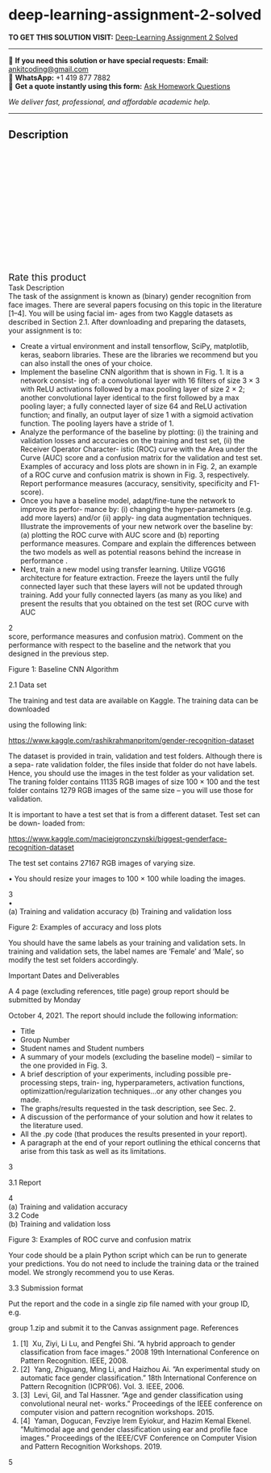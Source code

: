 # deep-learning-assignment-2-solved
**TO GET THIS SOLUTION VISIT:** [Deep-Learning Assignment 2 Solved](https://www.ankitcodinghub.com/product/deep-learning-assignment-2-solved/)


---

📩 **If you need this solution or have special requests:** **Email:** ankitcoding@gmail.com  
📱 **WhatsApp:** +1 419 877 7882  
📄 **Get a quote instantly using this form:** [Ask Homework Questions](https://www.ankitcodinghub.com/services/ask-homework-questions/)

*We deliver fast, professional, and affordable academic help.*

---

<h2>Description</h2>



<div class="kk-star-ratings kksr-auto kksr-align-center kksr-valign-top" data-payload="{&quot;align&quot;:&quot;center&quot;,&quot;id&quot;:&quot;93344&quot;,&quot;slug&quot;:&quot;default&quot;,&quot;valign&quot;:&quot;top&quot;,&quot;ignore&quot;:&quot;&quot;,&quot;reference&quot;:&quot;auto&quot;,&quot;class&quot;:&quot;&quot;,&quot;count&quot;:&quot;0&quot;,&quot;legendonly&quot;:&quot;&quot;,&quot;readonly&quot;:&quot;&quot;,&quot;score&quot;:&quot;0&quot;,&quot;starsonly&quot;:&quot;&quot;,&quot;best&quot;:&quot;5&quot;,&quot;gap&quot;:&quot;4&quot;,&quot;greet&quot;:&quot;Rate this product&quot;,&quot;legend&quot;:&quot;0\/5 - (0 votes)&quot;,&quot;size&quot;:&quot;24&quot;,&quot;title&quot;:&quot;Deep-Learning Assignment 2 Solved&quot;,&quot;width&quot;:&quot;0&quot;,&quot;_legend&quot;:&quot;{score}\/{best} - ({count} {votes})&quot;,&quot;font_factor&quot;:&quot;1.25&quot;}">

<div class="kksr-stars">

<div class="kksr-stars-inactive">
            <div class="kksr-star" data-star="1" style="padding-right: 4px">


<div class="kksr-icon" style="width: 24px; height: 24px;"></div>
        </div>
            <div class="kksr-star" data-star="2" style="padding-right: 4px">


<div class="kksr-icon" style="width: 24px; height: 24px;"></div>
        </div>
            <div class="kksr-star" data-star="3" style="padding-right: 4px">


<div class="kksr-icon" style="width: 24px; height: 24px;"></div>
        </div>
            <div class="kksr-star" data-star="4" style="padding-right: 4px">


<div class="kksr-icon" style="width: 24px; height: 24px;"></div>
        </div>
            <div class="kksr-star" data-star="5" style="padding-right: 4px">


<div class="kksr-icon" style="width: 24px; height: 24px;"></div>
        </div>
    </div>

<div class="kksr-stars-active" style="width: 0px;">
            <div class="kksr-star" style="padding-right: 4px">


<div class="kksr-icon" style="width: 24px; height: 24px;"></div>
        </div>
            <div class="kksr-star" style="padding-right: 4px">


<div class="kksr-icon" style="width: 24px; height: 24px;"></div>
        </div>
            <div class="kksr-star" style="padding-right: 4px">


<div class="kksr-icon" style="width: 24px; height: 24px;"></div>
        </div>
            <div class="kksr-star" style="padding-right: 4px">


<div class="kksr-icon" style="width: 24px; height: 24px;"></div>
        </div>
            <div class="kksr-star" style="padding-right: 4px">


<div class="kksr-icon" style="width: 24px; height: 24px;"></div>
        </div>
    </div>
</div>


<div class="kksr-legend" style="font-size: 19.2px;">
            <span class="kksr-muted">Rate this product</span>
    </div>
    </div>
<div class="page" title="Page 2">
<div class="layoutArea">
<div class="column">
Task Description

</div>
</div>
<div class="layoutArea">
<div class="column">
The task of the assignment is known as (binary) gender recognition from face images. There are several papers focusing on this topic in the literature [1–4]. You will be using facial im- ages from two Kaggle datasets as described in Section 2.1. After downloading and preparing the datasets, your assignment is to:

<ul>
<li>Create a virtual environment and install tensorflow, SciPy, matplotlib, keras, seaborn libraries. These are the libraries we recommend but you can also install the ones of your choice.</li>
<li>Implement the baseline CNN algorithm that is shown in Fig. 1. It is a network consist- ing of: a convolutional layer with 16 filters of size 3 × 3 with ReLU activations followed by a max pooling layer of size 2 × 2; another convolutional layer identical to the first followed by a max pooling layer; a fully connected layer of size 64 and ReLU activation function; and finally, an output layer of size 1 with a sigmoid activation function. The pooling layers have a stride of 1.</li>
<li>Analyze the performance of the baseline by plotting: (i) the training and validation losses and accuracies on the training and test set, (ii) the Receiver Operator Character- istic (ROC) curve with the Area under the Curve (AUC) score and a confusion matrix for the validation and test set. Examples of accuracy and loss plots are shown in in Fig. 2, an example of a ROC curve and confusion matrix is shown in Fig. 3, respectively. Report performance measures (accuracy, sensitivity, specificity and F1-score).</li>
<li>Once you have a baseline model, adapt/fine-tune the network to improve its perfor- mance by: (i) changing the hyper-parameters (e.g. add more layers) and/or (ii) apply- ing data augmentation techniques. Illustrate the improvements of your new network over the baseline by: (a) plotting the ROC curve with AUC score and (b) reporting performance measures. Compare and explain the differences between the two models as well as potential reasons behind the increase in performance .</li>
<li>Next, train a new model using transfer learning. Utilize VGG16 architecture for feature extraction. Freeze the layers until the fully connected layer such that these layers will not be updated through training. Add your fully connected layers (as many as you like) and present the results that you obtained on the test set (ROC curve with AUC</li>
</ul>
</div>
</div>
<div class="layoutArea">
<div class="column">
2

</div>
</div>
</div>
<div class="page" title="Page 3">
<div class="layoutArea">
<div class="column">
score, performance measures and confusion matrix). Comment on the performance with respect to the baseline and the network that you designed in the previous step.

Figure 1: Baseline CNN Algorithm

2.1 Data set

The training and test data are available on Kaggle. The training data can be downloaded

using the following link:

https://www.kaggle.com/rashikrahmanpritom/gender-recognition-dataset

The dataset is provided in train, validation and test folders. Although there is a sepa- rate validation folder, the files inside that folder do not have labels. Hence, you should use the images in the test folder as your validation set. The traning folder contains 11135 RGB images of size 100 × 100 and the test folder contains 1279 RGB images of the same size – you will use those for validation.

It is important to have a test set that is from a different dataset. Test set can be down- loaded from:

https://www.kaggle.com/maciejgronczynski/biggest-genderface-recognition-dataset

The test set contains 27167 RGB images of varying size.

• You should resize your images to 100 × 100 while loading the images.

</div>
</div>
<div class="layoutArea">
<div class="column">
3

</div>
</div>
</div>
<div class="page" title="Page 4">
<div class="layoutArea">
<div class="column">
•

</div>
<div class="column">
(a) Training and validation accuracy (b) Training and validation loss

Figure 2: Examples of accuracy and loss plots

You should have the same labels as your training and validation sets. In training and validation sets, the label names are ‘Female’ and ‘Male’, so modify the test set folders accordingly.

</div>
</div>
<div class="layoutArea">
<div class="column">
Important Dates and Deliverables

A 4 page (excluding references, title page) group report should be submitted by Monday

October 4, 2021. The report should include the following information:

<ul>
<li>Title</li>
<li>Group Number</li>
<li>Student names and Student numbers</li>
<li>A summary of your models (excluding the baseline model) – similar to the one provided in Fig. 3.</li>
<li>A brief description of your experiments, including possible pre-processing steps, train- ing, hyperparameters, activation functions, optimizattion/regularization techniques…or any other changes you made.</li>
<li>The graphs/results requested in the task description, see Sec. 2.</li>
<li>A discussion of the performance of your solution and how it relates to the literature
used.
</li>
<li>All the .py code (that produces the results presented in your report).</li>
<li>A paragraph at the end of your report outlining the ethical concerns that arise from this task as well as its limitations.</li>
</ul>
</div>
</div>
<div class="layoutArea">
<div class="column">
3

3.1 Report

</div>
</div>
<div class="layoutArea">
<div class="column">
4

</div>
</div>
</div>
<div class="page" title="Page 5">
<div class="layoutArea">
<div class="column">
(a) Training and validation accuracy

</div>
</div>
<div class="layoutArea">
<div class="column">
3.2 Code

</div>
</div>
<div class="layoutArea">
<div class="column">
(b) Training and validation loss

Figure 3: Examples of ROC curve and confusion matrix

</div>
</div>
<div class="layoutArea">
<div class="column">
Your code should be a plain Python script which can be run to generate your predictions. You do not need to include the training data or the trained model. We strongly recommend you to use Keras.

3.3 Submission format

Put the report and the code in a single zip file named with your group ID, e.g.

group 1.zip and submit it to the Canvas assignment page. References

<ol>
<li>[1] &nbsp;Xu, Ziyi, Li Lu, and Pengfei Shi. ”A hybrid approach to gender classification from face images.” 2008 19th International Conference on Pattern Recognition. IEEE, 2008.</li>
<li>[2] &nbsp;Yang, Zhiguang, Ming Li, and Haizhou Ai. ”An experimental study on automatic face gender classification.” 18th International Conference on Pattern Recognition (ICPR’06). Vol. 3. IEEE, 2006.</li>
<li>[3] &nbsp;Levi, Gil, and Tal Hassner. ”Age and gender classification using convolutional neural net- works.” Proceedings of the IEEE conference on computer vision and pattern recognition workshops. 2015.</li>
<li>[4] &nbsp;Yaman, Dogucan, Fevziye Irem Eyiokur, and Hazim Kemal Ekenel. ”Multimodal age and gender classification using ear and profile face images.” Proceedings of the IEEE/CVF Conference on Computer Vision and Pattern Recognition Workshops. 2019.</li>
</ol>
</div>
</div>
<div class="layoutArea">
<div class="column">
5

</div>
</div>
</div>

